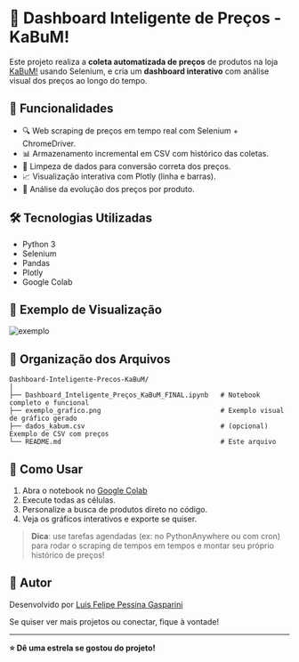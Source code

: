 # 🧠 Dashboard Inteligente de Preços - KaBuM!

Este projeto realiza a **coleta automatizada de preços** de produtos na loja [KaBuM!](https://www.kabum.com.br/) usando Selenium, e cria um **dashboard interativo** com análise visual dos preços ao longo do tempo.

## 🚀 Funcionalidades

- 🔍 Web scraping de preços em tempo real com Selenium + ChromeDriver.
- 📊 Armazenamento incremental em CSV com histórico das coletas.
- 🧼 Limpeza de dados para conversão correta dos preços.
- 📈 Visualização interativa com Plotly (linha e barras).
- 📅 Análise da evolução dos preços por produto.

## 🛠️ Tecnologias Utilizadas

- Python 3
- Selenium
- Pandas
- Plotly
- Google Colab

## 📸 Exemplo de Visualização

![exemplo](Dashboard-Inteligente-Precos-KaBuM/exemplo_grafico.png)

## 📁 Organização dos Arquivos

```
Dashboard-Inteligente-Precos-KaBuM/
│
├── Dashboard_Inteligente_Preços_KaBuM_FINAL.ipynb   # Notebook completo e funcional
├── exemplo_grafico.png                              # Exemplo visual de gráfico gerado
├── dados_kabum.csv                                  # (opcional) Exemplo de CSV com preços
└── README.md                                        # Este arquivo
```

## 🧠 Como Usar

1. Abra o notebook no [Google Colab](https://colab.research.google.com/)
2. Execute todas as células.
3. Personalize a busca de produtos direto no código.
4. Veja os gráficos interativos e exporte se quiser.

> **Dica**: use tarefas agendadas (ex: no PythonAnywhere ou com cron) para rodar o scraping de tempos em tempos e montar seu próprio histórico de preços!

## 🔗 Autor

Desenvolvido por [Luis Felipe Pessina Gasparini](https://www.linkedin.com/in/luis-felipe-pessina-gasparini-245098358/) 

Se quiser ver mais projetos ou conectar, fique à vontade!

---
**⭐ Dê uma estrela se gostou do projeto!**
